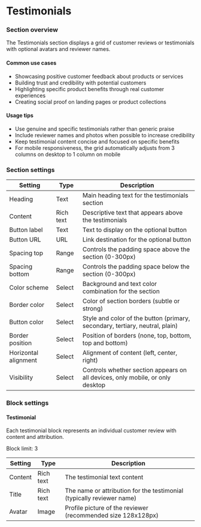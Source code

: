 # Testimonials

### Section overview

The Testimonials section displays a grid of customer reviews or testimonials with optional avatars and reviewer names.

#### Common use cases

* Showcasing positive customer feedback about products or services
* Building trust and credibility with potential customers
* Highlighting specific product benefits through real customer experiences
* Creating social proof on landing pages or product collections

#### Usage tips

* Use genuine and specific testimonials rather than generic praise
* Include reviewer names and photos when possible to increase credibility
* Keep testimonial content concise and focused on specific benefits
* For mobile responsiveness, the grid automatically adjusts from 3 columns on desktop to 1 column on mobile

### Section settings

| Setting              | Type      | Description                                                                   |
| -------------------- | --------- | ----------------------------------------------------------------------------- |
| Heading              | Text      | Main heading text for the testimonials section                                |
| Content              | Rich text | Descriptive text that appears above the testimonials                          |
| Button label         | Text      | Text to display on the optional button                                        |
| Button URL           | URL       | Link destination for the optional button                                      |
| Spacing top          | Range     | Controls the padding space above the section (0-300px)                        |
| Spacing bottom       | Range     | Controls the padding space below the section (0-300px)                        |
| Color scheme         | Select    | Background and text color combination for the section                         |
| Border color         | Select    | Color of section borders (subtle or strong)                                   |
| Button color         | Select    | Style and color of the button (primary, secondary, tertiary, neutral, plain)  |
| Border position      | Select    | Position of borders (none, top, bottom, top and bottom)                       |
| Horizontal alignment | Select    | Alignment of content (left, center, right)                                    |
| Visibility           | Select    | Controls whether section appears on all devices, only mobile, or only desktop |

### Block settings

#### Testimonial

Each testimonial block represents an individual customer review with content and attribution.

Block limit: 3

| Setting | Type      | Description                                                           |
| ------- | --------- | --------------------------------------------------------------------- |
| Content | Rich text | The testimonial text content                                          |
| Title   | Rich text | The name or attribution for the testimonial (typically reviewer name) |
| Avatar  | Image     | Profile picture of the reviewer (recommended size 128x128px)          |
